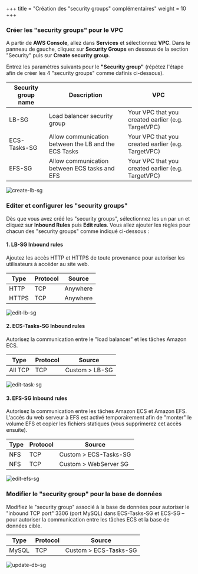 +++
title = "Création des \"security groups\" complémentaires"
weight = 10
+++


### Créer les "security groups" pour le VPC

A partir de **AWS Console**, allez dans **Services** et sélectionnez **VPC**. Dans le panneau de gauche, cliquez sur **Security Groups** en dessous de la section "Security" puis sur **Create security group**.

Entrez les paramètres suivants pour le **"Security group"** (répétez l'étape afin de créer les 4 "security groups" comme dafinis ci-dessous).


| Security group name    | Description      								   | VPC            |
| ---------------------- | ---------------- |----------------------------------|
| LB-SG                  | Load balancer security group            | Your VPC that you created earlier (e.g. TargetVPC)  |
| ECS-Tasks-SG           | Allow communication between the LB and the ECS Tasks| Your VPC that you created earlier (e.g. TargetVPC)  |
| EFS-SG                 | Allow communication between ECS tasks and EFS       | Your VPC that you created earlier (e.g. TargetVPC)  |

![create-lb-sg](/ecs/create-lb-sg.png)





### Editer et configurer les "security groups"

Dès que vous avez créé les "security groups", sélectionnez les un par un et cliquez sur **Inbound Rules** puis **Edit rules**. Vous allez ajouter les règles pour chacun des "security groups" comme indiqué ci-dessous :

#### 1. LB-SG Inbound rules

Ajoutez les accès HTTP et HTTPS de toute provenance pour autoriser les utilisateurs à accéder au site web.

| Type    | Protocol      								   | Source            |
| ---------------------- | ---------------- |----------------|
| HTTP                | TCP            | Anywhere   |
| HTTPS               | TCP            | Anywhere   |

![edit-lb-sg](/ecs/edit-lb-sg.png)


#### 2. ECS-Tasks-SG Inbound rules

Autorisez la communication entre le "load balancer" et les tâches Amazon ECS.

| Type    | Protocol      								   | Source            |
| ---------------------- | ---------------- |----------------|
| All TCP                | TCP            | Custom > LB-SG   |


![edit-task-sg](/ecs/edit-task-sg.png)

#### 3. EFS-SG Inbound rules

Autorisez la communication entre les tâches Amazon ECS et Amazon EFS. L'accès du web serveur à EFS est activé temporairement afin de "monter" le volume EFS et copier les fichiers statiques (vous supprimerez cet accès ensuite).

| Type    | Protocol      								   | Source            |
| ---------------------- | ---------------- |----------------|
| NFS                | TCP            | Custom > ECS-Tasks-SG  |
| NFS                | TCP    | Custom > WebServer SG  |

![edit-efs-sg](/ecs/edit-efs-sg.png)

### Modifier le "security group" pour la base de données

Modifiez le "security group" associé à la base de données pour autoriser le "inbound TCP port" 3306 (port MySQL) dans ECS-Tasks-SG et ECS-SG – pour autoriser la communication entre les tâches ECS et la base de données cible.

| Type    | Protocol      								   | Source            |
| ---------------------- | ---------------- |----------------|
| MySQL                | TCP            | Custom > ECS-Tasks-SG   |


![update-db-sg](/ecs/update-db-sg.png)
